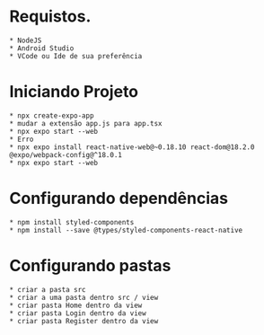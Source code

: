 # Requistos.
    * NodeJS
    * Android Studio
    * VCode ou Ide de sua preferência
# Iniciando Projeto
    * npx create-expo-app
    * mudar a extensão app.js para app.tsx
    * npx expo start --web
    * Erro
    * npx expo install react-native-web@~0.18.10 react-dom@18.2.0 @expo/webpack-config@^18.0.1
    * npx expo start --web
# Configurando dependências
    * npm install styled-components
    * npm install --save @types/styled-components-react-native
# Configurando pastas
    * criar a pasta src
    * criar a uma pasta dentro src / view
    * criar pasta Home dentro da view
    * criar pasta Login dentro da view
    * criar pasta Register dentro da view